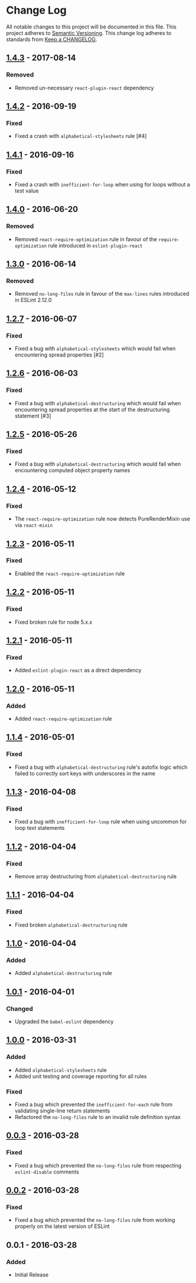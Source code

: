 # Change Log
All notable changes to this project will be documented in this file.
This project adheres to [Semantic Versioning](http://semver.org/).
This change log adheres to standards from [Keep a CHANGELOG](http://keepachangelog.com).

## [1.4.3] - 2017-08-14
### Removed
* Removed un-necessary `react-plugin-react` dependency

[1.4.3]: https://github.com/Eight-Solutions/eslint-plugin-cumul8/compare/v1.4.2...v1.4.3

## [1.4.2] - 2016-09-19
### Fixed
* Fixed a crash with `alphabetical-stylesheets` rule [#4]

[1.4.2]: https://github.com/Eight-Solutions/eslint-plugin-cumul8/compare/v1.4.1...v1.4.2

## [1.4.1] - 2016-09-16
### Fixed
* Fixed a crash with `inefficient-for-loop` when using for loops without a test value

[1.4.1]: https://github.com/Eight-Solutions/eslint-plugin-cumul8/compare/v1.4.0...v1.4.1

## [1.4.0] - 2016-06-20
### Removed
* Removed `react-require-optimization` rule in favour of the `require-optimization` rule introduced in `eslint-plugin-react`

[1.4.0]: https://github.com/Eight-Solutions/eslint-plugin-cumul8/compare/v1.3.0...v1.4.0

## [1.3.0] - 2016-06-14
### Removed
* Removed `no-long-files` rule in favour of the `max-lines` rules introduced in ESLint 2.12.0

[1.3.0]: https://github.com/Eight-Solutions/eslint-plugin-cumul8/compare/v1.2.7...v1.3.0

## [1.2.7] - 2016-06-07
### Fixed
* Fixed a bug with `alphabetical-stylesheets` which would fail when encountering spread properties [#2]

[1.2.7]: https://github.com/Eight-Solutions/eslint-plugin-cumul8/compare/v1.2.6...v1.2.7

## [1.2.6] - 2016-06-03
### Fixed
* Fixed a bug with `alphabetical-destructuring` which would fail when encountering spread properties at the start of the destructuring statement [#3]

[1.2.6]: https://github.com/Eight-Solutions/eslint-plugin-cumul8/compare/v1.2.5...v1.2.6

## [1.2.5] - 2016-05-26
### Fixed
* Fixed a bug with `alphabetical-destructuring` which would fail when encountering computed object property names

[1.2.5]: https://github.com/Eight-Solutions/eslint-plugin-cumul8/compare/v1.2.4...v1.2.5

## [1.2.4] - 2016-05-12
### Fixed
* The `react-require-optimization` rule now detects PureRenderMixin use via `react-mixin`

[1.2.4]: https://github.com/Eight-Solutions/eslint-plugin-cumul8/compare/v1.2.3...v1.2.4

## [1.2.3] - 2016-05-11
### Fixed
* Enabled the `react-require-optimization` rule

[1.2.3]: https://github.com/Eight-Solutions/eslint-plugin-cumul8/compare/v1.2.2...v1.2.3

## [1.2.2] - 2016-05-11
### Fixed
* Fixed broken rule for node 5.x.x

[1.2.2]: https://github.com/Eight-Solutions/eslint-plugin-cumul8/compare/v1.2.1...v1.2.2

## [1.2.1] - 2016-05-11
### Fixed
* Added `eslint-plugin-react` as a direct dependency

[1.2.1]: https://github.com/Eight-Solutions/eslint-plugin-cumul8/compare/v1.2.0...v1.2.1

## [1.2.0] - 2016-05-11
### Added
* Added `react-require-optimization` rule

[1.2.0]: https://github.com/Eight-Solutions/eslint-plugin-cumul8/compare/v1.1.4...v1.2.0

## [1.1.4] - 2016-05-01
### Fixed
* Fixed a bug with `alphabetical-destructuring` rule's autofix logic which failed to correctly sort keys with underscores in the name

[1.1.4]: https://github.com/Eight-Solutions/eslint-plugin-cumul8/compare/v1.1.3...v1.1.4

## [1.1.3] - 2016-04-08
### Fixed
* Fixed a bug with `inefficient-for-loop` rule when using uncommon for loop text statements

[1.1.3]: https://github.com/Eight-Solutions/eslint-plugin-cumul8/compare/v1.1.2...v1.1.3

## [1.1.2] - 2016-04-04
### Fixed
* Remove array destructuring from `alphabetical-destructuring` rule

[1.1.2]: https://github.com/Eight-Solutions/eslint-plugin-cumul8/compare/v1.1.1...v1.1.2

## [1.1.1] - 2016-04-04
### Fixed
* Fixed broken `alphabetical-destructuring` rule

[1.1.1]: https://github.com/Eight-Solutions/eslint-plugin-cumul8/compare/v1.1.0...v1.1.1

## [1.1.0] - 2016-04-04
### Added
* Added `alphabetical-destructuring` rule

[1.1.0]: https://github.com/Eight-Solutions/eslint-plugin-cumul8/compare/64cf5dc07d2c0cfa60c0f559e3b951cc58ff18d9...v1.1.0

## [1.0.1] - 2016-04-01
### Changed
* Upgraded the `babel-eslint` dependency

[1.0.1]: https://github.com/Eight-Solutions/eslint-plugin-cumul8/compare/7ac295543349ab72c8b7032630e4bdf2227c50a2...64cf5dc07d2c0cfa60c0f559e3b951cc58ff18d9

## [1.0.0] - 2016-03-31
### Added
* Added `alphabetical-stylesheets` rule
* Added unit testing and coverage reporting for all rules

### Fixed
* Fixed a bug which prevented the `inefficient-for-each` rule from validating single-line return statements
* Refactored the `no-long-files` rule to an invalid rule definition syntax

[1.0.0]: https://github.com/Eight-Solutions/eslint-plugin-cumul8/compare/1974b818f1f9415efe7f6f0b1f0dd57aeeaf268d...7ac295543349ab72c8b7032630e4bdf2227c50a2

## [0.0.3] - 2016-03-28
### Fixed
* Fixed a bug which prevented the `no-long-files` rule from respecting `eslint-disable` comments

[0.0.3]: https://github.com/Eight-Solutions/eslint-plugin-cumul8/compare/b7405dc4b3af6b5e43cf642b1c83a94fc2fddd16...1974b818f1f9415efe7f6f0b1f0dd57aeeaf268d

## [0.0.2] - 2016-03-28
### Fixed
* Fixed a bug which prevented the `no-long-files` rule from working properly on the latest version of ESLint

[0.0.2]: https://github.com/Eight-Solutions/eslint-plugin-cumul8/compare/9be6ca19723a3efd6c3d0021e2a38f609644db6b...b7405dc4b3af6b5e43cf642b1c83a94fc2fddd16

## 0.0.1 - 2016-03-28
### Added
* Initial Release
